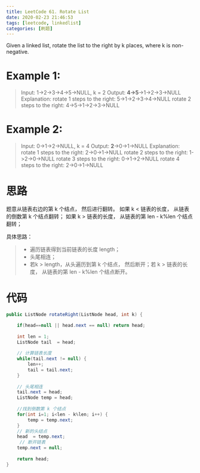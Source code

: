 ```yaml
---
title: LeetCode 61. Rotate List
date: 2020-02-23 21:46:53
tags: [leetcode, linkedlist]
categories: [刷题]
---
```


Given a linked list, rotate the list to the right by k places, where k is non-negative.

<!--more-->

# Example 1:

> Input: 1->2->3->4->5->NULL, k = 2
> Output: **4->5**->1->2->3->NULL
> Explanation:
> rotate 1 steps to the right: 5->1->2->3->4->NULL
> rotate 2 steps to the right: 4->5->1->2->3->NULL

# Example 2:

> Input: 0->1->2->NULL, k = 4
> Output: **2**->0->1->NULL
> Explanation:
> rotate 1 steps to the right: 2->0->1->NULL
> rotate 2 steps to the right: 1->2->0->NULL
> rotate 3 steps to the right: 0->1->2->NULL
> rotate 4 steps to the right: 2->0->1->NULL

# 思路

题意从链表右边的第 k 个结点， 然后进行翻转。
如果 k < 链表的长度， 从链表的倒数第 k 个结点翻转； 
如果 k > 链表的长度， 从链表的第 len -  k%len 个结点翻转；

具体思路：

> * 遍历链表得到当前链表的长度 length；
> * 头尾相连；
> * 若k > length，从头遍历到第 k 个结点， 然后断开；若 k > 链表的长度， 从链表的第 len -  k%len 个结点断开。

# 代码

```java
public ListNode rotateRight(ListNode head, int k) {

    if(head==null || head.next == null) return head;
    
    int len = 1;
    ListNode tail  = head;
    
    // 计算链表长度
    while(tail.next != null) {
        len++;
        tail = tail.next;
    }
    
    // 头尾相连
    tail.next = head;
    ListNode temp = head;
    
    //找到倒数第 k 个结点
    for(int i=1; i<len - k%len; i++) {
        temp = temp.next;
    }
    // 新的头结点
    head  = temp.next;
   	 // 断开链表
    temp.next = null;
    
    return head;
}
```

